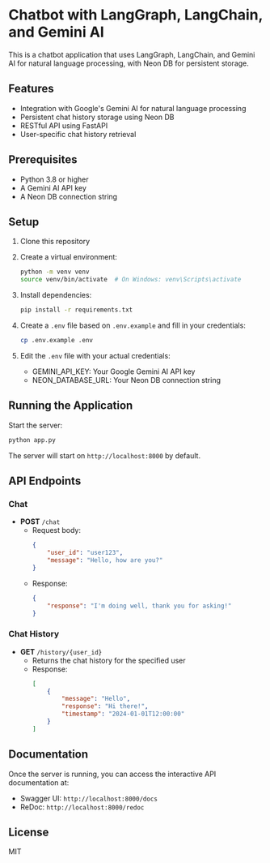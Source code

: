 # Chatbot with LangGraph, LangChain, and Gemini AI

This is a chatbot application that uses LangGraph, LangChain, and Gemini AI for natural language processing, with Neon DB for persistent storage.

## Features

- Integration with Google's Gemini AI for natural language processing
- Persistent chat history storage using Neon DB
- RESTful API using FastAPI
- User-specific chat history retrieval

## Prerequisites

- Python 3.8 or higher
- A Gemini AI API key
- A Neon DB connection string

## Setup

1. Clone this repository
2. Create a virtual environment:
   ```bash
   python -m venv venv
   source venv/bin/activate  # On Windows: venv\Scripts\activate
   ```

3. Install dependencies:
   ```bash
   pip install -r requirements.txt
   ```

4. Create a `.env` file based on `.env.example` and fill in your credentials:
   ```bash
   cp .env.example .env
   ```

5. Edit the `.env` file with your actual credentials:
   - GEMINI_API_KEY: Your Google Gemini AI API key
   - NEON_DATABASE_URL: Your Neon DB connection string

## Running the Application

Start the server:
```bash
python app.py
```

The server will start on `http://localhost:8000` by default.

## API Endpoints

### Chat
- **POST** `/chat`
  - Request body:
    ```json
    {
        "user_id": "user123",
        "message": "Hello, how are you?"
    }
    ```
  - Response:
    ```json
    {
        "response": "I'm doing well, thank you for asking!"
    }
    ```

### Chat History
- **GET** `/history/{user_id}`
  - Returns the chat history for the specified user
  - Response:
    ```json
    [
        {
            "message": "Hello",
            "response": "Hi there!",
            "timestamp": "2024-01-01T12:00:00"
        }
    ]
    ```

## Documentation

Once the server is running, you can access the interactive API documentation at:
- Swagger UI: `http://localhost:8000/docs`
- ReDoc: `http://localhost:8000/redoc`

## License

MIT 
